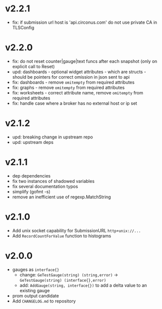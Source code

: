 # v2.2.1

* fix: if submission url host is 'api.circonus.com' do not use private CA in TLSConfig

# v2.2.0

* fix: do not reset counter|gauge|text funcs after each snapshot (only on explicit call to Reset)
* upd: dashboards - optional widget attributes - which are structs - should be pointers for correct omission in json sent to api
* fix: dashboards - remove `omitempty` from required attributes
* fix: graphs - remove `omitempty` from required attributes
* fix: worksheets - correct attribute name, remove `omitempty` from required attributes
* fix: handle case where a broker has no external host or ip set

# v2.1.2

* upd: breaking change in upstream repo
* upd: upstream deps

# v2.1.1

* dep dependencies
* fix two instances of shadowed variables
* fix several documentation typos
* simplify (gofmt -s)
* remove an inefficient use of regexp.MatchString

# v2.1.0

* Add unix socket capability for SubmissionURL `http+unix://...`
* Add `RecordCountForValue` function to histograms

# v2.0.0

* gauges as `interface{}`
   * change: `GeTestGauge(string) (string,error)` ->  `GeTestGauge(string) (interface{},error)`
   * add: `AddGauge(string, interface{})` to add a delta value to an existing gauge
* prom output candidate
* Add `CHANGELOG.md` to repository
